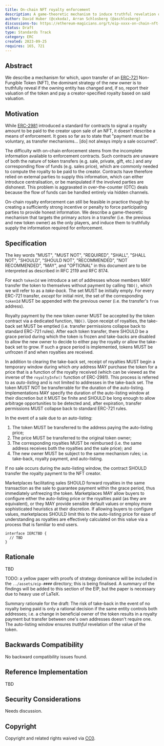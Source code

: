 ```yaml
---
title: On-chain NFT royalty enforcement
description: A game-theoretic mechanism to induce truthful revelation of NFT sales and their value to allow for decentralised royalty enforcement.
author: David Huber (@cxkoda), Arran Schlosberg (@aschlosberg)
discussions-to: https://ethereum-magicians.org/t/eip-xxxx-on-chain-nft-royalty-enforcement/15917
status: Draft
type: Standards Track
category: ERC
created: 2023-09-25
requires: 165, 721
---
```


## Abstract

We describe a mechanism for which, upon transfer of an [ERC-721](./eip-721.md) Non-Fungible Token (NFT), the dominant strategy of the new owner is to truthfully reveal if the owning entity has changed and, if so, report their valuation of the token and pay a creator-specified royalty based on said valuation.

## Motivation

While [ERC-2981](./eip-2981.md) introduced a standard for contracts to signal a royalty amount to be paid to the creator upon sale of an NFT, it doesn't describe a means of enforcement.
It goes so far as to state that "payment must be voluntary, as transfer mechanisms… \[do\] not always imply a sale occurred".

The difficulty with on-chain enforcement stems from the incomplete information available to enforcement contracts.
Such contracts are unaware of both the nature of token transfers (e.g. sale, private, gift, etc.) and any corresponding flow of funds (e.g. sales price), which are commonly needed to compute the royalty to be paid to the creator.
Contracts have therefore relied on external parties to supply this information, which can either introduce centralisation, or be manipulated if the involved parties are dishonest.
This problem is aggravated in over-the-counter (OTC) deals because the flow of funds can be handled entirely via hidden channels.

On-chain royalty enforcement can still be feasible in practice though by creating a sufficiently strong incentive or penalty to force participating parties to provide honest information.
We describe a game-theoretic mechanism that targets the primary actors in a transfer (i.e. the previous and new token owner) as the only players, and induce them to truthfully supply the information required for enforcement.

## Specification

The key words "MUST", "MUST NOT", "REQUIRED", "SHALL", "SHALL NOT", "SHOULD", "SHOULD NOT", "RECOMMENDED", "NOT RECOMMENDED", "MAY", and "OPTIONAL" in this document are to be interpreted as described in RFC 2119 and RFC 8174.

For each `tokenId` we introduce a set of addresses whose members MAY transfer the token to themselves without payment by calling `TBD()`, which we will refer to as a *take-back*.
The set MUST be initially empty.
For every ERC-721 transfer, *except* for initial mint, the set of the corresponding `tokenId` MUST be appended with the previous owner (i.e. the transfer's `from` address).

Royalty payment by the new token owner MUST be accepted by the token contract via a dedicated function, `TBD()`.
Upon receipt of royalties, the take-back set MUST be emptied (i.e. transfer permissions collapse back to standard ERC-721 rules).
After each token transfer, there SHOULD be a grace period during which the token is frozen and take-backs are disabled to allow the new owner to decide to either pay the royalty or allow the take-back set to grow. If such a grace period is implemented, tokens MUST be unfrozen if and when royalties are received.

In addition to clearing the take-back set, receipt of royalties MUST begin a temporary window during which *any* address MAY purchase the token for a price that is a function of the royalty received (which can be viewed as the inverse of the `royaltyInfo()` function of ERC-2981).
This process is referred to as *auto-listing* and is not limited to addresses in the take-back set.
The token MUST NOT be transferrable for the duration of the auto-listing.
Implementations MAY specify the duration of the auto-listing window at their discretion but it MUST be finite and SHOULD be long enough to allow arbitrage opportunities to be detected and, after expiration, transfer permissions MUST collapse back to standard ERC-721 rules.

In the event of a sale due to an auto-listing:

1. The token MUST be transferred to the address paying the auto-listing price;
2. The price MUST be transferred to the original token owner;
3. The corresponding royalties MUST be reimbursed (i.e. the same address receives both the royalties and the sale price); and
4. The new owner MUST be subject to the same mechanism rules; i.e. take-back, royalty payment, and auto-listing.

If no sale occurs during the auto-listing window, the contract SHOULD transfer the royalty payment to the NFT creator.

Marketplaces facilitating sales SHOULD forward royalties in the same transaction as the sale to guarantee payment within the grace period, thus immediately unfreezing the token.
Marketplaces MAY allow buyers to configure either the auto-listing price or the royalties paid (as they are equivalent), or they MAY provide sensible default values or employ more sophisticated heuristics at their discretion.
If allowing buyers to configure values, marketplaces SHOULD limit this to the auto-listing price for ease of understanding as royalties are effectively calculated on this value via a process that is familiar to end users.

```solidity
interface IERCTBD {
  // TBD
}
```

## Rationale

TBD 

TODO: a yellow paper with proofs of strategy dominance will be included in the `../assets/eip-####` directory; this is being finalised. A summary of the findings will be added to this section of the EIP, but the paper is necessary due to heavy use of LaTeX.

Summary rationale for the draft:
The risk of take-back in the event of no royalty being paid is only a rational decision if the same entity controls both addresses; i.e. a change in beneficial owner of the token results in a royalty payment but transfer between one's own addresses doesn't require one.
The auto-listing window ensures *truthful* revelation of the value of the token.

## Backwards Compatibility

No backward compatibility issues found.

## Reference Implementation

TBD

## Security Considerations

Needs discussion.

## Copyright

Copyright and related rights waived via [CC0](../LICENSE.md).
